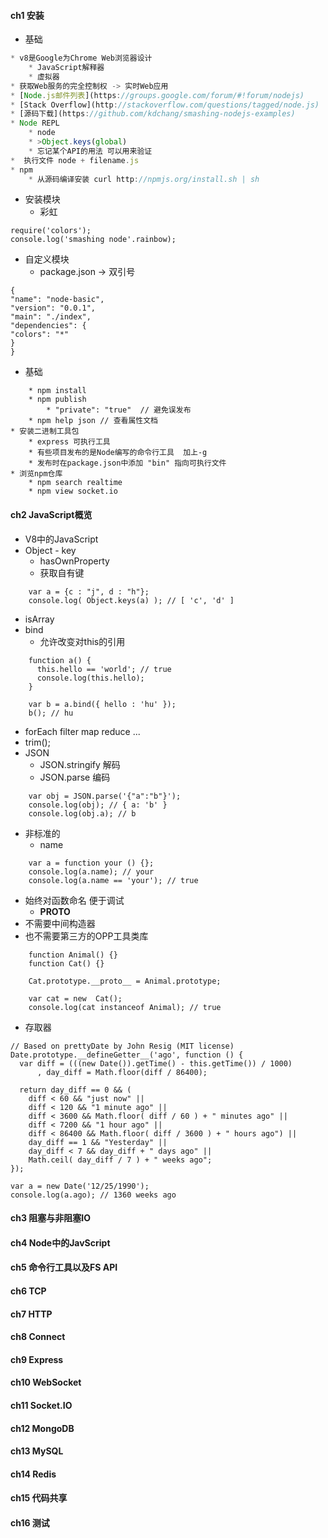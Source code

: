 #### **ch1 安装**

* 基础

```js
* v8是Google为Chrome Web浏览器设计
    * JavaScript解释器
    * 虚拟器
* 获取Web服务的完全控制权 -> 实时Web应用
* [Node.js邮件列表](https://groups.google.com/forum/#!forum/nodejs)
* [Stack Overflow](http://stackoverflow.com/questions/tagged/node.js)
* [源码下载](https://github.com/kdchang/smashing-nodejs-examples)
* Node REPL
    * node
    * >Object.keys(global)
    * 忘记某个API的用法 可以用来验证
*  执行文件 node + filename.js
* npm
    * 从源码编译安装 curl http://npmjs.org/install.sh | sh
```

* 安装模块
  * 彩虹

```
require('colors');
console.log('smashing node'.rainbow);
```

* 自定义模块
  * package.json -&gt; 双引号

```
{
"name": "node-basic",
"version": "0.0.1",
"main": "./index",
"dependencies": {
"colors": "*"
}
}
```

* 基础

```
    * npm install
    * npm publish
        * "private": "true"  // 避免误发布
    * npm help json // 查看属性文档
* 安装二进制工具包
    * express 可执行工具
    * 有些项目发布的是Node编写的命令行工具  加上-g
    * 发布时在package.json中添加 "bin" 指向可执行文件
* 浏览npm仓库
    * npm search realtime
    * npm view socket.io
```

#### **ch2 JavaScript概览**

* V8中的JavaScript
* Object - key
  * hasOwnProperty
  * 获取自有键

```
    var a = {c : "j", d : "h"};
    console.log( Object.keys(a) ); // [ 'c', 'd' ]
```

* isArray
* bind
  * 允许改变对this的引用

```
    function a() {
      this.hello == 'world'; // true
      console.log(this.hello);
    }

    var b = a.bind({ hello : 'hu' });
    b(); // hu
```

* forEach filter map reduce ...
* trim\(\);
* JSON
  * JSON.stringify 解码
  * JSON.parse 编码

```
    var obj = JSON.parse('{"a":"b"}');
    console.log(obj); // { a: 'b' }
    console.log(obj.a); // b
```

* 非标准的
  * name

```
    var a = function your () {};
    console.log(a.name); // your
    console.log(a.name == 'your'); // true
```

* 始终对函数命名 便于调试
  * **PROTO**
* 不需要中间构造器
* 也不需要第三方的OPP工具类库

```
    function Animal() {}
    function Cat() {}

    Cat.prototype.__proto__ = Animal.prototype;

    var cat = new  Cat();
    console.log(cat instanceof Animal); // true
```

* 存取器

```
// Based on prettyDate by John Resig (MIT license)
Date.prototype.__defineGetter__('ago', function () {
  var diff = (((new Date()).getTime() - this.getTime()) / 1000)
      , day_diff = Math.floor(diff / 86400);

  return day_diff == 0 && (
    diff < 60 && "just now" ||
    diff < 120 && "1 minute ago" ||
    diff < 3600 && Math.floor( diff / 60 ) + " minutes ago" ||
    diff < 7200 && "1 hour ago" ||
    diff < 86400 && Math.floor( diff / 3600 ) + " hours ago") ||
    day_diff == 1 && "Yesterday" ||
    day_diff < 7 && day_diff + " days ago" ||
    Math.ceil( day_diff / 7 ) + " weeks ago";
});

var a = new Date('12/25/1990');
console.log(a.ago); // 1360 weeks ago
```

#### **ch3 阻塞与非阻塞IO**

#### **ch4 Node中的JavScript**

#### **ch5 命令行工具以及FS API**

#### **ch6 TCP**

#### **ch7 HTTP**

#### **ch8 Connect**

#### **ch9 Express**

#### **ch10 WebSocket**

#### **ch11 Socket.IO**

#### **ch12 MongoDB**

#### **ch13 MySQL**

#### **ch14 Redis**

#### **ch15 代码共享**

#### **ch16 测试**



